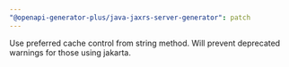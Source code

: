 ```yaml
---
"@openapi-generator-plus/java-jaxrs-server-generator": patch
---
```


Use preferred cache control from string method. Will prevent deprecated warnings for those using jakarta.
